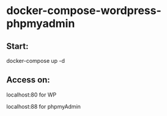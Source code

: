 # docker-compose-wordpress-phpmyadmin
## Start:

docker-compose up -d

## Access on:

localhost:80 for WP

localhost:88 for phpmyAdmin


